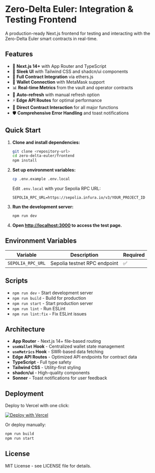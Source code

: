 # Zero-Delta Euler: Integration & Testing Frontend

A production-ready Next.js frontend for testing and interacting with the Zero-Delta Euler smart contracts in real-time.

## Features

- 🚀 **Next.js 14+** with App Router and TypeScript
- 🎨 **Sleek UI** with Tailwind CSS and shadcn/ui components
- 🔗 **Full Contract Integration** via ethers.js
- 👛 **Wallet Connection** with MetaMask support
- 📊 **Real-time Metrics** from the vault and operator contracts
- 🔄 **Auto-refresh** with manual refresh option
- ⚡️ **Edge API Routes** for optimal performance
- 📝 **Direct Contract Interaction** for all major functions
- 🛡️ **Comprehensive Error Handling** and toast notifications

## Quick Start

1.  **Clone and install dependencies:**
    ```bash
    git clone <repository-url>
    cd zero-delta-euler/frontend
    npm install
    ```

2.  **Set up environment variables:**
    ```bash
    cp .env.example .env.local
    ```
   
    Edit `.env.local` with your Sepolia RPC URL:
    ```env
    SEPOLIA_RPC_URL=https://sepolia.infura.io/v3/YOUR_PROJECT_ID
    ```

3.  **Run the development server:**
    ```bash
    npm run dev
    ```

4.  **Open [http://localhost:3000](http://localhost:3000) to access the test page.**

## Environment Variables

| Variable          | Description               | Required |
| ----------------- | ------------------------- | -------- |
| `SEPOLIA_RPC_URL` | Sepolia testnet RPC endpoint | ✅       |

## Scripts

- `npm run dev` - Start development server
- `npm run build` - Build for production
- `npm run start` - Start production server
- `npm run lint` - Run ESLint
- `npm run lint:fix` - Fix ESLint issues

## Architecture

- **App Router** - Next.js 14+ file-based routing
- **`useWallet` Hook** - Centralized wallet state management
- **`useMetrics` Hook** - SWR-based data fetching
- **Edge API Routes** - Optimized API endpoints for contract data
- **TypeScript** - Full type safety
- **Tailwind CSS** - Utility-first styling
- **shadcn/ui** - High-quality components
- **Sonner** - Toast notifications for user feedback

## Deployment

Deploy to Vercel with one click:

[![Deploy with Vercel](https://vercel.com/button)](https://vercel.com/new/clone?repository-url=https://github.com/your-username/zero-delta-euler)

Or deploy manually:

```bash
npm run build
npm run start
```

## License

MIT License - see LICENSE file for details.
